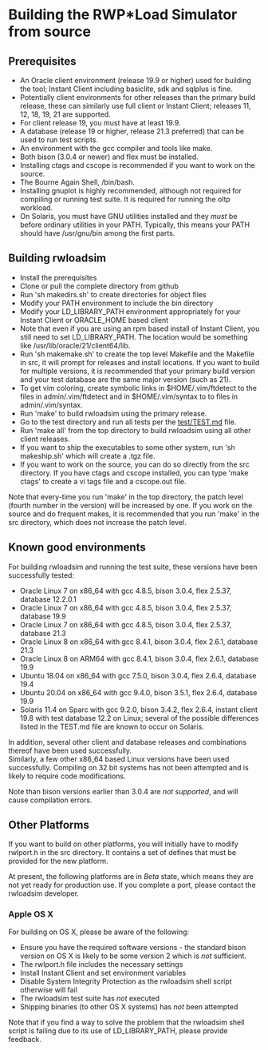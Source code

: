 # Building the RWP\*Load Simulator from source

## Prerequisites

 * An Oracle client environment (release 19.9 or higher) used for building the tool; Instant Client including basiclite, sdk and sqlplus is fine.
 * Potentially client environments for other releases than the primary build release, these can similarly use full client or Instant Client; releases 11, 12, 18, 19, 21 are supported.
 * For client release 19, you must have at least 19.9.
 * A database (release 19 or higher, release 21.3 preferred) that can be used to run test scripts.
 * An environment with the gcc compiler and tools like make.
 * Both bison (3.0.4 or newer) and flex must be installed.
 * Installing ctags and cscope is recommended if you want to work on the source.
 * The Bourne Again Shell, /bin/bash.
 * Installing gnuplot is highly recommended, although not required for compiling or running test suite. It is required for running the oltp workload.
 * On Solaris, you must have GNU utilities installed and they _must_ be before ordinary utilities in your PATH. Typically, this means your PATH should have /usr/gnu/bin among the first parts.

## Building rwloadsim

 * Install the prerequisites
 * Clone or pull the complete directory from github
 * Run 'sh makedirs.sh' to create directories for object files
 * Modify your PATH environment to include the bin directory
 * Modify your LD\_LIBRARY\_PATH environment appropriately for your Instant Client or ORACLE\_HOME based client
 * Note that even if you are using an rpm based install of Instant Client, you still need to set LD\_LIBRARY\_PATH. The location would be something like /usr/lib/oracle/21/client64/lib.
 * Run 'sh makemake.sh' to create the top level Makefile and the Makefile in src, it will prompt for releases and install locations. If you want to build for multiple versions, it is recommended that your primary build version and your test database are the same major version (such as 21).
 * To get vim coloring, create symbolic links in $HOME/.vim/ftdetect to the files in admin/.vim/ftdetect and in $HOME/.vim/syntax to to files in admin/.vim/syntax.
 * Run 'make' to build rwloadsim using the primary release.
 * Go to the test directory and run all tests per the [test/TEST.md](test/TEST.md) file.
 * Run 'make all' from the top directory to build rwloadsim using all other client releases.
 * If you want to ship the executables to some other system, run 'sh makeship.sh' which will create a .tgz file.
 * If you want to work on the source, you can do so directly from the src directory.
If you have ctags and cscope installed, you can type 'make ctags' to create a vi tags file and a cscope.out file.

Note that every-time you run 'make' in the top directory, the patch level
(fourth number in the version) will be increased by one.
If you work on the source and do frequent makes, it is recommended that you run
'make' in the src directory, which does not increase the patch level.

## Known good environments

For building rwloadsim and running the test suite, these versions have been successfully tested:

 * Oracle Linux 7 on x86_64 with gcc 4.8.5, bison 3.0.4, flex 2.5.37, database 12.2.0.1
 * Oracle Linux 7 on x86_64 with gcc 4.8.5, bison 3.0.4, flex 2.5.37, database 19.9
 * Oracle Linux 7 on x86_64 with gcc 4.8.5, bison 3.0.4, flex 2.5.37, database 21.3
 * Oracle Linux 8 on x86_64 with gcc 8.4.1, bison 3.0.4, flex 2.6.1, database 21.3
 * Oracle Linux 8 on ARM64 with gcc 8.4.1, bison 3.0.4, flex 2.6.1, database 19.9
 * Ubuntu 18.04 on x86_64 with gcc 7.5.0, bison 3.0.4, flex 2.6.4, database 19.4
 * Ubuntu 20.04 on x86_64 with gcc 9.4.0, bison 3.5.1, flex 2.6.4, database 19.9
 * Solaris 11.4 on Sparc with gcc 9.2.0, bison 3.4.2, flex 2.6.4, instant client 19.8 with test database 12.2 on Linux; several of the possible differences listed in the TEST.md file are known to occur on Solaris.

In addition, several other client and database releases and combinations thereof have been used successfully.  
Similarly, a few other x86\_64 based Linux versions have been used successfully.
Compiling on 32 bit systems has not been attempted and is likely to require code modifications.

Note than bison versions earlier than 3.0.4 are _not supported_, and will cause compilation errors.

## Other Platforms

If you want to build on other platforms, you will initially have to modify rwlport.h in
the src directory.
It contains a set of defines that must be provided for the new platform.

At present, the following platforms are in _Beta_ state, which means they are not yet ready for production use.
If you complete a port, please contact the rwloadsim developer.

### Apple OS X

For building on OS X, please be aware of the following:

 * Ensure you have the required software versions - the standard bison version on OS X is likely to be some version 2 which is _not_ sufficient.
 * The rwlport.h file includes the necessary settings
 * Install Instant Client and set environment variables
 * Disable System Integrity Protection as the rwloadsim shell script otherwise will fail
 * The rwloadsim test suite has _not_ executed
 * Shipping binaries (to other OS X systems) has _not_ been attempted

Note that if you find a way to solve the problem that the rwloadsim shell script is failing due to
its use of LD_LIBRARY_PATH, please provide feedback.
